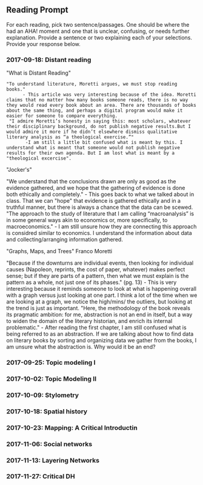 ## Reading Prompt

For each reading, pick two sentence/passages. One should be where the had an AHA! moment and one that is unclear, confusing, or needs further explanation. Provide a sentence or two explaining each of your selections.  Provide your response below.

 

### 2017-09-18: Distant reading
 "What is Distant Reading"
  
    "To understand literature, Moretti argues, we must stop reading books."
          - This article was very interesting because of the idea. Moretti claims that no matter how many books someone reads, there is no way they would read every book about an area. There are thousands of books about the same thing, and perhaps a digital program would make it easier for someone to compare everything. 
     "I admire Moretti’s honesty in saying this: most scholars, whatever their disciplinary background, do not publish negative results.But I would admire it more if he didn’t elsewhere dismiss qualitative literary analysis as “a theological exercise.”"
           -I am still a little bit confused what is meant by this. I understand what is meant that someone would not publish negative results for their own agenda. But I am lost what is meant by a "theological excercise". 
 
"Jocker's"

   "We understand that the conclusions drawn are only as good as the evidence gathered, and we hope that the gathering of evidence is done both ethically and completely."
          - This goes back to what we talked about in class. That we can "hope" that evidence is gathered ethically and in a truthful manner, but there is always a chance that the data can be scewed. 
   "The approach to the study of literature that I am calling “macroanalysis” is in some general ways akin to economics or, more specifically, to macroeconomics."
          - I am still unsure how they are connecting this approach is considred similar to economics. I understand the information about data and collecting/arranging information gathered. 
 
"Graphs, Maps, and Trees" Franco Moretti

   "Because if the downturns are individual events, then looking for individual causes (Napoleon, reprints, the cost of paper, whatever) makes perfect sense; but if they are parts of a pattern, then what we must explain is the pattern as a whole, not just one of its phases." (pg. 13)
         - This is very interesting because it reminds someone to look at what is happening overall with a graph versus just looking at one part. I think a lot of the time when we are looking at a graph, we notice the high/mins/ the outliers, but looking at the trend is just as important. 
   "Here, the methodology of the book reveals its pragmatic ambition: for me, abstraction is not an end in itself, but a way to widen the domain of the literary historian, and enrich its internal problematic."
         - After reading the first chapter, I am still confused what is being referred to as an abstraction. If we are talking about how to find data on literary books by sorting and organizing data we gather from the books, I am unsure what the abstraction is. Why would it be an end? 
          

### 2017-09-25: Topic modeling I

### 2017-10-02: Topic Modeling II

### 2017-10-09: Stylometry

### 2017-10-18: Spatial history

### 2017-10-23: Mapping: A Critical Introductin

### 2017-11-06: Social networks

### 2017-11-13: Layering Networks

### 2017-11-27: Critical DH
